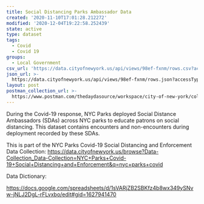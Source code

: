 ```yaml
---
title: Social Distancing Parks Ambassador Data
created: '2020-11-10T17:01:28.212272'
modified: '2020-12-04T19:22:58.252439'
state: active
type: dataset
tags:
  - Covid
  - Covid 19
groups:
  - Local Government
csv_url: 'https://data.cityofnewyork.us/api/views/98ef-fxnm/rows.csv?accessType=DOWNLOAD'
json_url: >-
  https://data.cityofnewyork.us/api/views/98ef-fxnm/rows.json?accessType=DOWNLOAD
layout: post
postman_collection_url: >-
  https://www.postman.com/thedaydasource/workspace/city-of-new-york/collection/15909983-4d18b5d2-f045-44a3-93a7-fd07624421bc
---
```

During the Covid-19 response, NYC Parks deployed Social Distance Ambassadors (SDAs) across NYC parks to educate patrons on social distancing. This dataset contains encounters and non-encounters during deployment recorded by these SDAs.

This is part of the NYC Parks Covid-19 Social Distancing and Enforcement Data Collection: https://data.cityofnewyork.us/browse?Data-Collection_Data-Collection=NYC+Parks+Covid-19+Social+Distancing+and+Enforcement&q=nyc+parks+covid

Data Dictionary: 

https://docs.google.com/spreadsheets/d/1sVARjZB2SBKfz4b8wx349ySNvw-jNLJ2DgL-rFLvxbo/edit#gid=1627941470
